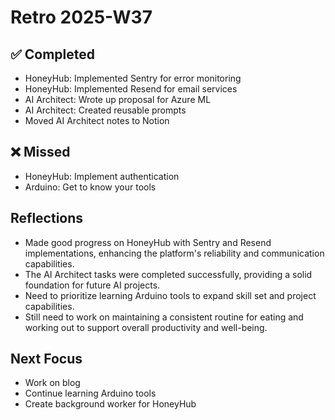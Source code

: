 ﻿# Retro 2025-W37

## ✅ Completed
- HoneyHub: Implemented Sentry for error monitoring
- HoneyHub: Implemented Resend for email services
- AI Architect: Wrote up proposal for Azure ML
- AI Architect: Created reusable prompts
- Moved AI Architect notes to Notion


## ❌ Missed
- HoneyHub: Implement authentication
- Arduino: Get to know your tools


## Reflections
- Made good progress on HoneyHub with Sentry and Resend implementations, enhancing the platform's reliability and communication capabilities.
- The AI Architect tasks were completed successfully, providing a solid foundation for future AI projects.
- Need to prioritize learning Arduino tools to expand skill set and project capabilities.
- Still need to work on maintaining a consistent routine for eating and working out to support overall productivity and well-being.



## Next Focus
- Work on blog
- Continue learning Arduino tools
- Create background worker for HoneyHub

